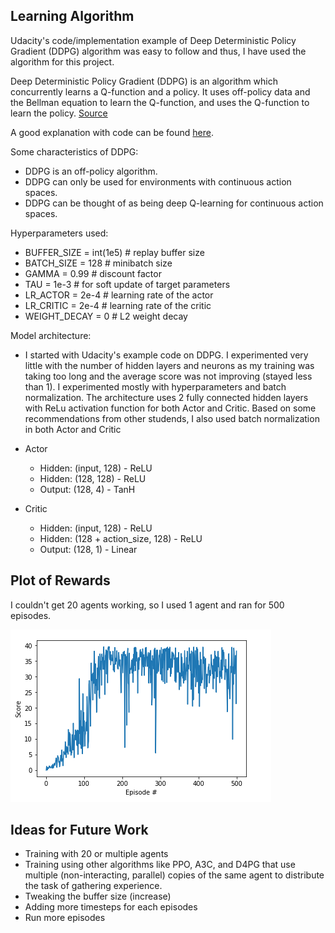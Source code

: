 ## Learning Algorithm
Udacity's code/implementation example of Deep Deterministic Policy Gradient (DDPG) algorithm was easy to follow and thus, I have used the algorithm for this project.

Deep Deterministic Policy Gradient (DDPG) is an algorithm which concurrently learns a Q-function and a policy. It uses off-policy data and the Bellman equation to learn the Q-function, and uses the Q-function to learn the policy.
[Source](https://spinningup.openai.com/en/latest/algorithms/ddpg.html)

A good explanation with code can be found [here](https://towardsdatascience.com/deep-deterministic-policy-gradients-explained-2d94655a9b7b).

Some characteristics of DDPG:

- DDPG is an off-policy algorithm.
- DDPG can only be used for environments with continuous action spaces.
- DDPG can be thought of as being deep Q-learning for continuous action spaces.

Hyperparameters used:

- BUFFER_SIZE = int(1e5)  # replay buffer size
- BATCH_SIZE = 128        # minibatch size
- GAMMA = 0.99            # discount factor
- TAU = 1e-3              # for soft update of target parameters
- LR_ACTOR = 2e-4         # learning rate of the actor 
- LR_CRITIC = 2e-4        # learning rate of the critic
- WEIGHT_DECAY = 0        # L2 weight decay

Model architecture:

- I started with Udacity's example code on DDPG. I experimented very little with the number of hidden layers and neurons as my training was taking too long and the average score was not improving (stayed less than 1). I experimented mostly with hyperparameters and batch normalization. The architecture uses 2 fully connected hidden layers with ReLu activation function for both Actor and Critic. Based on some recommendations from other studends, I also used batch normalization in both Actor and Critic

- Actor    
    - Hidden: (input, 128)  - ReLU
    - Hidden: (128, 128)    - ReLU
    - Output: (128, 4)      - TanH

- Critic
    - Hidden: (input, 128)              - ReLU
    - Hidden: (128 + action_size, 128)  - ReLU
    - Output: (128, 1)                  - Linear

## Plot of Rewards
I couldn't get 20 agents working, so I used 1 agent and ran for 500 episodes.

<img src="images/continuous_control.png" align="top-left" alt="" title="Plot" />

## Ideas for Future Work
- Training with 20 or multiple agents
- Training using other algorithms like PPO, A3C, and D4PG that use multiple (non-interacting, parallel) copies of the same agent to distribute the task of gathering experience.
- Tweaking the buffer size (increase)
- Adding more timesteps for each episodes
- Run more episodes
